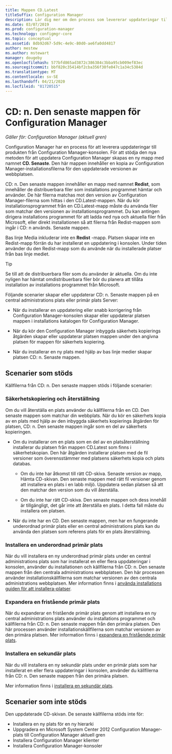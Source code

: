 ```yaml
---
title: Mappen CD.Latest
titleSuffix: Configuration Manager
description: Lär dig mer om den process som levererar uppdateringar till produkten från Configuration Manager-konsolen.
ms.date: 03/07/2019
ms.prod: configuration-manager
ms.technology: configmgr-core
ms.topic: conceptual
ms.assetid: 8db92d67-5d9c-4e9c-80d0-ae6fa0dd4817
author: mestew
ms.author: mstewart
manager: dougeby
ms.openlocfilehash: 577bfd865ad3872c386384c3bba95cb009ef83ec
ms.sourcegitcommit: bbf820c35414bf2cba356f30fe047c1a34c5384d
ms.translationtype: MT
ms.contentlocale: sv-SE
ms.lasthandoff: 04/21/2020
ms.locfileid: "81720515"
---
```

# <a name="the-cdlatest-folder-for-configuration-manager"></a>CD: n. Den senaste mappen för Configuration Manager

*Gäller för: Configuration Manager (aktuell gren)*

Configuration Manager har en process för att leverera uppdateringar till produkten från Configuration Manager-konsolen. För att stödja den nya metoden för att uppdatera Configuration Manager skapas en ny mapp med namnet **CD. Senaste**. Den här mappen innehåller en kopia av Configuration Manager-installationsfilerna för den uppdaterade versionen av webbplatsen.  

CD: n. Den senaste mappen innehåller en mapp med namnet **Redist**, som innehåller de distribuerbara filer som installations programmet hämtar och använder. De här filerna matchas mot den version av Configuration Manager-filerna som hittas i den CD.Latest-mappen. När du kör installationsprogrammet från en CD.Latest-mapp måste du använda filer som matchar den versionen av installationsprogrammet. Du kan antingen dirigera installations programmet för att ladda ned nya och aktuella filer från Microsoft, eller direkt installationen så att filerna från Redist-mappen som ingår i CD: n används. Senaste mappen.

Bas linje Media inkluderar inte en **Redist** -mapp. Platsen skapar inte en Redist-mapp förrän du har installerat en uppdatering i konsolen. Under tiden använder du den Redist-mapp som du använde när du installerade platser från bas linje mediet.  

> [!TIP]  
> Se till att de distribuerbara filer som du använder är aktuella. Om du inte nyligen har hämtat omdistribuerbara filer bör du planera att tillåta installation av installations programmet från Microsoft.   

Följande scenarier skapar eller uppdaterar CD: n. Senaste mappen på en central administrations plats eller primär plats Server:  

- När du installerar en uppdatering eller snabb korrigering från Configuration Manager-konsolen skapar eller uppdaterar platsen mappen i installations katalogen för Configuration Manager.  

- När du kör den Configuration Manager inbyggda säkerhets kopierings åtgärden skapar eller uppdaterar platsen mappen under den angivna platsen för mappen för säkerhets kopiering.  

- När du installerar en ny plats med hjälp av bas linje medier skapar platsen CD: n. Senaste mappen.


## <a name="supported-scenarios"></a>Scenarier som stöds

Källfilerna från CD: n. Den senaste mappen stöds i följande scenarier:  

### <a name="backup-and-recovery"></a>Säkerhetskopiering och återställning
Om du vill återställa en plats använder du källfilerna från en CD. Den senaste mappen som matchar din webbplats. När du kör en säkerhets kopia av en plats med hjälp av den inbyggda säkerhets kopierings åtgärden för platsen, CD: n. Den senaste mappen ingår som en del av säkerhets kopieringen.

- Om du installerar om en plats som en del av en platsåterställning installerar du platsen från mappen CD.Latest som finns i säkerhetskopian. Den här åtgärden installerar platsen med de fil versioner som överensstämmer med platsens säkerhets kopia och plats databas.  

    - Om du inte har åtkomst till rätt CD-skiva. Senaste version av mapp, Hämta CD-skivan. Den senaste mappen med rätt fil versioner genom att installera en plats i en labb miljö. Uppdatera sedan platsen så att den matchar den version som du vill återställa.  

    - Om du inte har rätt CD-skiva. Den senaste mappen och dess innehåll är tillgängligt, det går inte att återställa en plats. I detta fall måste du installera om platsen.  

- När du inte har en CD. Den senaste mappen, men har en fungerande underordnad primär plats eller en central administrations plats kan du använda den platsen som referens plats för en plats återställning.  

### <a name="install-a-child-primary-site"></a>Installera en underordnad primär plats
När du vill installera en ny underordnad primär plats under en central administrations plats som har installerat en eller flera uppdateringar i konsolen, använder du installationen och källfilerna från CD: n. Den senaste mappen från den centrala administrations webbplatsen. Den här processen använder installationskällfilerna som matchar versionen av den centrala administrations webbplatsen. Mer information finns i [använda installations guiden för att installera-platser](../deploy/install/use-the-setup-wizard-to-install-sites.md).  

### <a name="expand-a-stand-alone-primary-site"></a>Expandera en fristående primär plats
När du expanderar en fristående primär plats genom att installera en ny central administrations plats använder du installations programmet och källfilerna från CD: n. Den senaste mappen från den primära platsen. Den här processen använder installationskällfilerna som matchar versionen av den primära platsen. Mer information finns i [expandera en fristående primär plats](../deploy/install/use-the-setup-wizard-to-install-sites.md#bkmk_expand).

### <a name="install-a-secondary-site"></a>Installera en sekundär plats
<!-- SCCMDocs-pr issue #3164 -->
När du vill installera en ny sekundär plats under en primär plats som har installerat en eller flera uppdateringar i konsolen, använder du källfilerna från CD: n. Den senaste mappen från den primära platsen. 

Mer information finns i [installera en sekundär plats](../deploy/install/use-the-setup-wizard-to-install-sites.md#bkmk_secondary). 


## <a name="unsupported-scenarios"></a>Scenarier som inte stöds

Den uppdaterade CD-skivan. De senaste källfilerna stöds inte för:  

- Installera en ny plats för en ny hierarki  
- Uppgradera en Microsoft System Center 2012 Configuration Manager-plats till Configuration Manager aktuell gren
- Installera Configuration Manager klienter
- Installera Configuration Manager-konsoler
